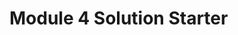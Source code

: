 <!DOCTYPE html>
<html>
<head>
  <meta charset="utf-8">
  <title>Module 4 Solution Starter</title>
  <script>
  var names =[];
  </script>
  <script src="SpeakHello.js"></script>
  <script src="SpeakGoodBye.js"></script>
  <script src="script.js"></script>
</head>
<body>
  <h1>Module 4 Solution Starter</h1>
</body>
</html>
